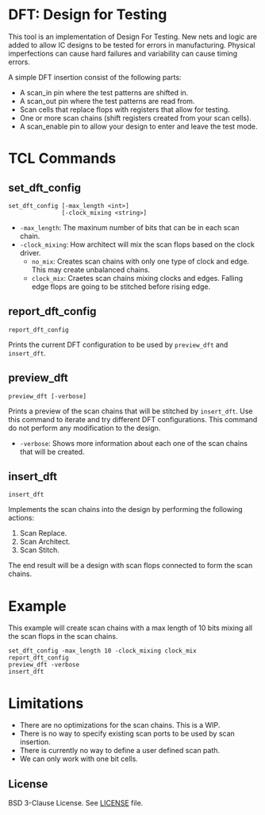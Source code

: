 # DFT: Design for Testing

This tool is an implementation of Design For Testing. New nets and logic are added to allow IC designs to
be tested for errors in manufacturing.   Physical imperfections can cause hard failures and variability can cause timing errors.

A simple DFT insertion consist of the following parts:

* A scan_in pin where the test patterns are shifted in.
* A scan_out pin where the test patterns are read from.
* Scan cells that replace flops with registers that allow for testing.
* One or more scan chains (shift registers created from your scan cells).
* A scan_enable pin to allow your design to enter and leave the test mode.


# TCL Commands

## set_dft_config


```
set_dft_config [-max_length <int>]
               [-clock_mixing <string>]
```

* `-max_length`: The maxinum number of bits that can be in each scan chain.
* `-clock_mixing`: How architect will mix the scan flops based on the clock driver.
    * `no_mix`: Creates scan chains with only one type of clock and edge. This
      may create unbalanced chains.
    * `clock_mix`: Craetes scan chains mixing clocks and edges. Falling edge
      flops are going to be stitched before rising edge.

## report_dft_config

```
report_dft_config
```

Prints the current DFT configuration to be used by `preview_dft` and
`insert_dft`.

## preview_dft

```
preview_dft [-verbose]
```

Prints a preview of the scan chains that will be stitched by `insert_dft`. Use
this command to iterate and try different DFT configurations. This command do
not perform any modification to the design.

* `-verbose`: Shows more information about each one of the scan chains that will
  be created.


## insert_dft

```
insert_dft
```

Implements the scan chains into the design by performing the following actions:

1. Scan Replace.
2. Scan Architect.
3. Scan Stitch.

The end result will be a design with scan flops connected to form the scan
chains.

# Example

This example will create scan chains with a max length of 10 bits mixing all the
scan flops in the scan chains.

```
set_dft_config -max_length 10 -clock_mixing clock_mix
report_dft_config
preview_dft -verbose
insert_dft
```

# Limitations

* There are no optimizations for the scan chains. This is a WIP.
* There is no way to specify existing scan ports to be used by scan insertion.
* There is currently no way to define a user defined scan path.
* We can only work with one bit cells.

## License

BSD 3-Clause License. See [LICENSE](../../LICENSE) file.
